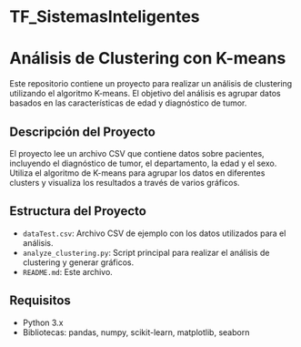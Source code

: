 # TF_SistemasInteligentes

# Análisis de Clustering con K-means

Este repositorio contiene un proyecto para realizar un análisis de clustering utilizando el algoritmo K-means. El objetivo del análisis es agrupar datos basados en las características de edad y diagnóstico de tumor.

## Descripción del Proyecto

El proyecto lee un archivo CSV que contiene datos sobre pacientes, incluyendo el diagnóstico de tumor, el departamento, la edad y el sexo. Utiliza el algoritmo de K-means para agrupar los datos en diferentes clusters y visualiza los resultados a través de varios gráficos.

## Estructura del Proyecto

- `dataTest.csv`: Archivo CSV de ejemplo con los datos utilizados para el análisis.
- `analyze_clustering.py`: Script principal para realizar el análisis de clustering y generar gráficos.
- `README.md`: Este archivo.

## Requisitos

- Python 3.x
- Bibliotecas: pandas, numpy, scikit-learn, matplotlib, seaborn
